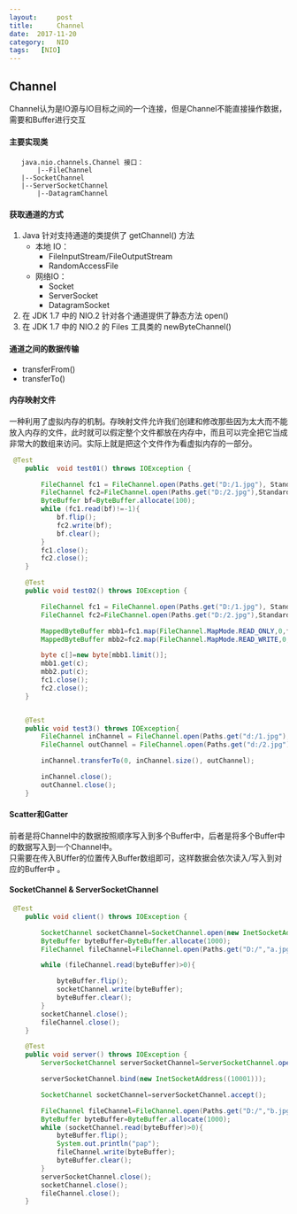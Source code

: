 ```yaml
---
layout:     post
title:      Channel
date:  2017-11-20
category:   NIO
tags:   [NIO]
---
```

Channel
----
Channel认为是IO源与IO目标之间的一个连接，但是Channel不能直接操作数据，需要和Buffer进行交互

 #### 主要实现类
 ```
  	java.nio.channels.Channel 接口：
 		|--FileChannel
   	|--SocketChannel
   	|--ServerSocketChannel
  		|--DatagramChannel
 ```
 #### 获取通道的方式
1. Java 针对支持通道的类提供了 getChannel() 方法
     - 本地 IO：
         -  FileInputStream/FileOutputStream
         -  RandomAccessFile
     - 网络IO：
 		- Socket
  		- ServerSocket
  		- DatagramSocket
 2. 在 JDK 1.7 中的 NIO.2 针对各个通道提供了静态方法 open()
 3. 在 JDK 1.7 中的 NIO.2 的 Files 工具类的 newByteChannel()
 #### 通道之间的数据传输
 - transferFrom()
 - transferTo()
#### 内存映射文件
一种利用了虚拟内存的机制。存映射文件允许我们创建和修改那些因为太大而不能放入内存的文件，此时就可以假定整个文件都放在内存中，而且可以完全把它当成非常大的数组来访问。实际上就是把这个文件作为看虚拟内存的一部分。
```Java
 @Test
    public  void test01() throws IOException {

        FileChannel fc1 = FileChannel.open(Paths.get("D:/1.jpg"), StandardOpenOption.READ);
        FileChannel fc2=FileChannel.open(Paths.get("D:/2.jpg"),StandardOpenOption.WRITE,StandardOpenOption.CREATE);
        ByteBuffer bf=ByteBuffer.allocate(100);
        while (fc1.read(bf)!=-1){
            bf.flip();
            fc2.write(bf);
            bf.clear();
        }
        fc1.close();
        fc2.close();
    }

    @Test
    public void test02() throws IOException {

        FileChannel fc1 = FileChannel.open(Paths.get("D:/1.jpg"), StandardOpenOption.READ);
        FileChannel fc2=FileChannel.open(Paths.get("D:/2.jpg"),StandardOpenOption.WRITE,StandardOpenOption.READ,StandardOpenOption.CREATE);

        MappedByteBuffer mbb1=fc1.map(FileChannel.MapMode.READ_ONLY,0,fc1.size());
        MappedByteBuffer mbb2=fc2.map(FileChannel.MapMode.READ_WRITE,0,fc1.size());

        byte c[]=new byte[mbb1.limit()];
        mbb1.get(c);
        mbb2.put(c);
        fc1.close();
        fc2.close();
    }


    @Test
    public void test3() throws IOException{
        FileChannel inChannel = FileChannel.open(Paths.get("d:/1.jpg"), StandardOpenOption.READ);
        FileChannel outChannel = FileChannel.open(Paths.get("d:/2.jpg"), StandardOpenOption.WRITE, StandardOpenOption.READ, StandardOpenOption.CREATE);

		inChannel.transferTo(0, inChannel.size(), outChannel);

        inChannel.close();
        outChannel.close();
    }
```
#### Scatter和Gatter
前者是将Channel中的数据按照顺序写入到多个Buffer中，后者是将多个Buffer中的数据写入到一个Channel中。  
只需要在传入BUffer的位置传入Buffer数组即可，这样数据会依次读入/写入到对应的Buffer中  。

####   SocketChannel & ServerSocketChannel  
```Java
 @Test
    public void client() throws IOException {

        SocketChannel socketChannel=SocketChannel.open(new InetSocketAddress("127.0.0.1",10001));
        ByteBuffer byteBuffer=ByteBuffer.allocate(1000);
        FileChannel fileChannel=FileChannel.open(Paths.get("D:/","a.jpg"), StandardOpenOption.READ);

        while (fileChannel.read(byteBuffer)>0){

            byteBuffer.flip();
            socketChannel.write(byteBuffer);
            byteBuffer.clear();
        }
        socketChannel.close();
        fileChannel.close();
    }

    @Test
    public void server() throws IOException {
        ServerSocketChannel serverSocketChannel=ServerSocketChannel.open();

        serverSocketChannel.bind(new InetSocketAddress((10001)));

        SocketChannel socketChannel=serverSocketChannel.accept();

        FileChannel fileChannel=FileChannel.open(Paths.get("D:/","b.jpg"),StandardOpenOption.WRITE,StandardOpenOption.CREATE);
        ByteBuffer byteBuffer=ByteBuffer.allocate(1000);
        while (socketChannel.read(byteBuffer)>0){
            byteBuffer.flip();
            System.out.println("pap");
            fileChannel.write(byteBuffer);
            byteBuffer.clear();
        }
        serverSocketChannel.close();
        socketChannel.close();
        fileChannel.close();
    }
```

